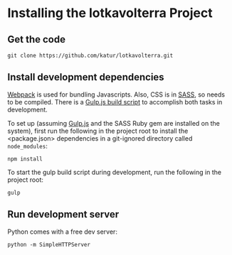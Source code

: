 # Installing the lotkavolterra Project


## Get the code

```
git clone https://github.com/katur/lotkavolterra.git
```


## Install development dependencies

[Webpack](http://webpack.github.io) is used for bundling Javascripts.
Also, CSS is in [SASS](http://sass-lang.com/), so needs to be compiled.
There is a [Gulp.js build script](gulpfile.js) to accomplish both tasks
in development.

To set up
(assuming [Gulp.js](http://gulpjs.com/) and the SASS Ruby gem
are installed on the system),
first run the following in the project root to install
the <package.json> dependencies in a git-ignored directory
called `node_modules`:
```
npm install
```

To start the gulp build script during development, run the following
in the project root:
```
gulp
```


## Run development server

Python comes with a free dev server:
```
python -m SimpleHTTPServer
```
